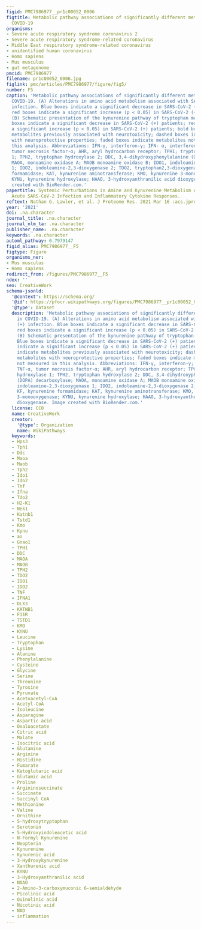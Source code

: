 ```yaml
---
figid: PMC7986977__pr1c00052_0006
figtitle: Metabolic pathway associations of significantly different metabolites in
  COVID-19
organisms:
- Severe acute respiratory syndrome coronavirus 2
- Severe acute respiratory syndrome-related coronavirus
- Middle East respiratory syndrome-related coronavirus
- unidentified human coronavirus
- Homo sapiens
- Mus musculus
- gut metagenome
pmcid: PMC7986977
filename: pr1c00052_0006.jpg
figlink: pmc/articles/PMC7986977/figure/fig5/
number: F5
caption: 'Metabolic pathway associations of significantly different metabolites in
  COVID-19. (A) Alterations in amino acid metabolism associated with SARS-CoV-2 (+)
  infection. Blue boxes indicate a significant decrease in SARS-CoV-2 (+) patients;
  red boxes indicate a significant increase (p < 0.05) in SARS-CoV-2 (+) patients.
  (B) Schematic presentation of the kynurenine pathway of tryptophan metabolism. Blue
  boxes indicate a significant decrease in SARS-CoV-2 (+) patients; red boxes indicate
  a significant increase (p < 0.05) in SARS-CoV-2 (+) patients; bold boxes indicate
  metabolites previously associated with neurotoxicity; dashed boxes indicate metabolites
  with neuroprotective properties; faded boxes indicate metabolites not measured in
  this analysis. Abbreviations: IFN-γ, interferon-γ; IFN- α, interferon-α; TNF-α,
  tumor necrosis factor-α; AHR, aryl hydrocarbon receptor; TPH1; tryptophan hydroxylase
  1; TPH2, tryptophan hydroxylase 2; DDC, 3,4-dihydroxyphenylalanine (DOPA) decarboxylase;
  MAOA, monoamine oxidase A; MAOB monoamine oxidase B; IDO1, indoleamine-2,3-dioxygenase
  1; IDO2, indoleamine-2,3-dioxygenase 2; TDO2, tryptophan2,3-dioxygenase; KF, kynurenine
  formamidase; KAT, kynurenine aminotransferase; KMO, kynurenine 3-monooxygenase;
  KYNU, kynurenine hydroxylase; HAAO, 3-hydroxyanthranilic acid dioxygenase. Image
  created with BioRender.com.'
papertitle: Systemic Perturbations in Amine and Kynurenine Metabolism Associated with
  Acute SARS-CoV-2 Infection and Inflammatory Cytokine Responses.
reftext: Nathan G. Lawler, et al. J Proteome Res. 2021 Mar 16 :acs.jproteome.1c00052.
year: '2021'
doi: .na.character
journal_title: .na.character
journal_nlm_ta: .na.character
publisher_name: .na.character
keywords: .na.character
automl_pathway: 0.7979147
figid_alias: PMC7986977__F5
figtype: Figure
organisms_ner:
- Mus musculus
- Homo sapiens
redirect_from: /figures/PMC7986977__F5
ndex: ''
seo: CreativeWork
schema-jsonld:
  '@context': https://schema.org/
  '@id': https://pfocr.wikipathways.org/figures/PMC7986977__pr1c00052_0006.html
  '@type': Dataset
  description: 'Metabolic pathway associations of significantly different metabolites
    in COVID-19. (A) Alterations in amino acid metabolism associated with SARS-CoV-2
    (+) infection. Blue boxes indicate a significant decrease in SARS-CoV-2 (+) patients;
    red boxes indicate a significant increase (p < 0.05) in SARS-CoV-2 (+) patients.
    (B) Schematic presentation of the kynurenine pathway of tryptophan metabolism.
    Blue boxes indicate a significant decrease in SARS-CoV-2 (+) patients; red boxes
    indicate a significant increase (p < 0.05) in SARS-CoV-2 (+) patients; bold boxes
    indicate metabolites previously associated with neurotoxicity; dashed boxes indicate
    metabolites with neuroprotective properties; faded boxes indicate metabolites
    not measured in this analysis. Abbreviations: IFN-γ, interferon-γ; IFN- α, interferon-α;
    TNF-α, tumor necrosis factor-α; AHR, aryl hydrocarbon receptor; TPH1; tryptophan
    hydroxylase 1; TPH2, tryptophan hydroxylase 2; DDC, 3,4-dihydroxyphenylalanine
    (DOPA) decarboxylase; MAOA, monoamine oxidase A; MAOB monoamine oxidase B; IDO1,
    indoleamine-2,3-dioxygenase 1; IDO2, indoleamine-2,3-dioxygenase 2; TDO2, tryptophan2,3-dioxygenase;
    KF, kynurenine formamidase; KAT, kynurenine aminotransferase; KMO, kynurenine
    3-monooxygenase; KYNU, kynurenine hydroxylase; HAAO, 3-hydroxyanthranilic acid
    dioxygenase. Image created with BioRender.com.'
  license: CC0
  name: CreativeWork
  creator:
    '@type': Organization
    name: WikiPathways
  keywords:
  - Hps3
  - Tph1
  - Ddc
  - Maoa
  - Maob
  - Tph2
  - Ido1
  - Ido2
  - Tnf
  - Ifna
  - Tdo2
  - H2-K1
  - Nek1
  - Katnb1
  - Tstd1
  - Kmo
  - Kynu
  - ao
  - Gnao1
  - TPH1
  - DDC
  - MAOA
  - MAOB
  - TPH2
  - TDO2
  - IDO1
  - IDO2
  - TNF
  - IFNA1
  - DLX3
  - KATNB1
  - F11R
  - TSTD1
  - KMO
  - KYNU
  - Leucine
  - Tryptophan
  - Lysine
  - Alanine
  - Phenylalanine
  - Cysteine
  - Glycine
  - Serine
  - Threonine
  - Tyrosine
  - Pyruvate
  - Acetoacetyl-CoA
  - Acetyl-CoA
  - Isoleucine
  - Asparagine
  - Aspartic acid
  - Oxaloacetate
  - Citric acid
  - Malate
  - Isocitric acid
  - Glutamine
  - Arginine
  - Histidine
  - Fumarate
  - Ketoglutaric acid
  - Glutamic acid
  - Proline
  - Argininosuccinate
  - Succinate
  - Succinyl CoA
  - Methionine
  - Valine
  - Ornithine
  - 5-hydroxytryptophan
  - Serotonin
  - 5-Hydroxyindoleacetic acid
  - N-Formyl Kynurenine
  - Neopterin
  - Kynurenine
  - Kynurenic acid
  - 3-Hydroxykynurenine
  - Xanthurenic acid
  - KYNU
  - 3-Hydroxyanthranilic acid
  - NAAO
  - 2-Amino-3-carboxymuconic 6-semialdehyde
  - Picolinic acid
  - Quinolinic acid
  - Nicotinic acid
  - NAD
  - inflammation
---
```

